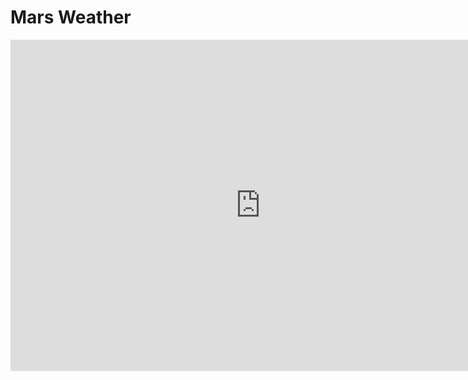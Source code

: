 # Mars Weather
<iframe src='https://mars.nasa.gov/layout/embed/image/insightweather/' width='800' height='530'  scrolling='no' frameborder='0'></iframe>
